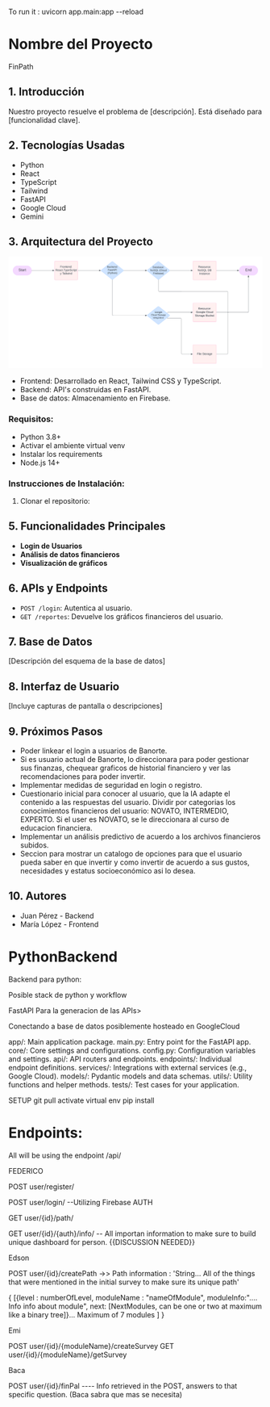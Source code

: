 To run it :
uvicorn app.main:app --reload

# Nombre del Proyecto
FinPath

## 1. Introducción
Nuestro proyecto resuelve el problema de [descripción]. Está diseñado para [funcionalidad clave].

## 2. Tecnologías Usadas
- Python
- React
- TypeScript
- Tailwind
- FastAPI
- Google Cloud
- Gemini

## 3. Arquitectura del Proyecto
![Diagrama de la arquitectura](Diag_Arq.png)
- Frontend: Desarrollado en React, Tailwind CSS y TypeScript.
- Backend: API's construidas en FastAPI.
- Base de datos: Almacenamiento en Firebase.


### Requisitos:
- Python 3.8+
- Activar el ambiente virtual venv
- Instalar los requirements
- Node.js 14+

### Instrucciones de Instalación:
1. Clonar el repositorio:


## 5. Funcionalidades Principales
- **Login de Usuarios**
- **Análisis de datos financieros**
- **Visualización de gráficos**

## 6. APIs y Endpoints
- `POST /login`: Autentica al usuario.
- `GET /reportes`: Devuelve los gráficos financieros del usuario.

## 7. Base de Datos
[Descripción del esquema de la base de datos]

## 8. Interfaz de Usuario
[Incluye capturas de pantalla o descripciones]

## 9. Próximos Pasos
- Poder linkear el login a usuarios de Banorte.
- Si es usuario actual de Banorte, lo direccionara para poder gestionar sus finanzas, chequear graficos de historial financiero y ver las recomendaciones para poder invertir.
- Implementar medidas de seguridad en login o registro.
- Cuestionario inicial para conocer al usuario, que la IA adapte el contenido a las respuestas del usuario.
Dividir por categorias los conocimientos financieros del usuario: NOVATO, INTERMEDIO, EXPERTO. Si el user es NOVATO, se le direccionara al curso de educacion financiera.
- Implementar un análisis predictivo de acuerdo a los archivos financieros subidos.
- Seccion para mostrar un catalogo de opciones para que el usuario pueda saber en que invertir y 
como invertir de acuerdo a sus gustos, necesidades y estatus socioeconómico
asi lo desea.


## 10. Autores
- Juan Pérez - Backend
- María López - Frontend




# PythonBackend
Backend para python:


Posible stack de python y workflow

FastAPI Para la generacion de las APIs>

Conectando a base de datos posiblemente hosteado en GoogleCloud




app/: Main application package.
main.py: Entry point for the FastAPI app.
core/: Core settings and configurations.
config.py: Configuration variables and settings.
api/: API routers and endpoints.
endpoints/: Individual endpoint definitions.
services/: Integrations with external services (e.g., Google Cloud).
models/: Pydantic models and data schemas.
utils/: Utility functions and helper methods.
tests/: Test cases for your application.



SETUP
git pull
activate virtual env
pip install 


# Endpoints:

All will be using the endpoint /api/


FEDERICO

POST
user/register/

POST
user/login/ --Utilizing Firebase AUTH

GET
user/{id}/path/

GET
user/{id}/{auth}/info/ -- All importan information to make sure to build unique dashboard for person. {{DISCUSSION NEEDED}}


Edson

POST
user/{id}/createPath ->> Path
information : 'String... All of the things that were mentioned in the initial survey to make sure its unique path'

{
[{level : numberOfLevel, moduleName : "nameOfModule", moduleInfo:".... Info info about module", next: [NextModules, can be one or two at maximum like a binary tree]}...
Maximum of 7 modules
]
}

Emi

POST
user/{id}/{moduleName}/createSurvey
GET
user/{id}/{moduleName}/getSurvey


Baca

POST 
user/{id}/finPal ---- Info retrieved in the POST, answers to that specific question. (Baca sabra que mas se necesita)






